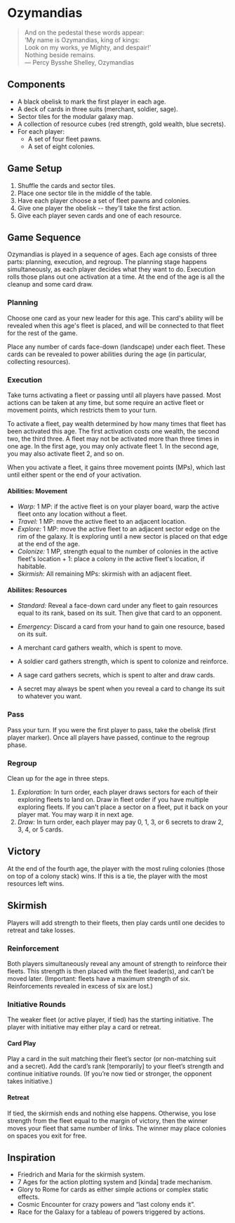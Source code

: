 # Ozymandias
> And on the pedestal these words appear:  
> ’My name is Ozymandias, king of kings:  
> Look on my works, ye Mighty, and despair!’  
> Nothing beside remains.  
> — Percy Bysshe Shelley, Ozymandias

## Components
* A black obelisk to mark the first player in each age.
* A deck of cards in three suits (merchant, soldier, sage).
* Sector tiles for the modular galaxy map.
* A collection of resource cubes (red strength, gold wealth, blue secrets).
* For each player:
  * A set of four fleet pawns.
  * A set of eight colonies.

## Game Setup
1. Shuffle the cards and sector tiles.
2. Place one sector tile in the middle of the table.
3. Have each player choose a set of fleet pawns and colonies.
4. Give one player the obelisk -- they’ll take the first action.
5. Give each player seven cards and one of each resource.

## Game Sequence
Ozymandias is played in a sequence of ages.  Each age consists of three parts: planning, execution, and regroup.  The planning stage happens simultaneously, as each player decides what they want to do.  Execution rolls those plans out one activation at a time.  At the end of the age is all the cleanup and some card draw.

### Planning
Choose one card as your new leader for this age.  This card's ability will be revealed when this age's fleet is placed, and will be connected to that fleet for the rest of the game.

Place any number of cards face-down (landscape) under each fleet.  These cards can be revealed to power abilities during the age (in particular, collecting resources).

### Execution
Take turns activating a fleet or passing until all players have passed.  Most actions can be taken at any time, but some require an active fleet or movement points, which restricts them to your turn.

To activate a fleet, pay wealth determined by how many times that fleet has been activated this age.  The first activation costs one wealth, the second two, the third three.  A fleet may not be activated more than three times in one age.  In the first age, you may only activate fleet 1.  In the second age, you may also activate fleet 2, and so on.

When you activate a fleet, it gains three movement points (MPs), which last until either spent or the end of your activation.

#### Abilities: Movement
* *Warp:* 1 MP: if the active fleet is on your player board, warp the active fleet onto any location without a fleet.
* *Travel:* 1 MP: move the active fleet to an adjacent location.
* *Explore:* 1 MP: move the active fleet to an adjacent sector edge on the rim of the galaxy.  It is exploring until a new sector is placed on that edge at the end of the age.
* *Colonize:* 1 MP, strength equal to the number of colonies in the active fleet's location + 1: place a colony in the active fleet's location, if habitable.
* *Skirmish:* All remaining MPs: skirmish with an adjacent fleet.

#### Abiliites: Resources
* *Standard:* Reveal a face-down card under any fleet to gain resources equal to its rank, based on its suit.  Then give that card to an opponent.
* *Emergency:* Discard a card from your hand to gain one resource, based on its suit.

* A merchant card gathers wealth, which is spent to move.
* A soldier card gathers strength, which is spent to colonize and reinforce.
* A sage card gathers secrets, which is spent to alter and draw cards.
* A secret may always be spent when you reveal a card to change its suit to whatever you want.

### Pass
Pass your turn.  If you were the first player to pass, take the obelisk (first player marker).  Once all players have passed, continue to the regroup phase.

### Regroup
Clean up for the age in three steps.

1. *Exploration:* In turn order, each player draws sectors for each of their exploring fleets to land on.  Draw in fleet order if you have multiple exploring fleets.  If you can't place a sector on a fleet, put it back on your player mat.  You may warp it in next age.
2. *Draw:* In turn order, each player may pay 0, 1, 3, or 6 secrets to draw 2, 3, 4, or 5 cards.

## Victory
At the end of the fourth age, the player with the most ruling colonies (those on top of a colony stack) wins.  If this is a tie, the player with the most resources left wins.

## Skirmish
Players will add strength to their fleets, then play cards until one decides to retreat and take losses.

### Reinforcement
Both players simultaneously reveal any amount of strength to reinforce their fleets. This strength is then placed with the fleet leader(s), and can’t be moved later.  (Important: fleets have a maximum strength of six.  Reinforcements revealed in excess of six are lost.)

### Initiative Rounds
The weaker fleet (or active player, if tied) has the starting initiative.  The player with initiative may either play a card or retreat.

#### Card Play
Play a card in the suit matching their fleet’s sector (or non-matching suit and a secret). Add the card’s rank [temporarily] to your fleet’s strength and continue initiative rounds.  (If you’re now tied or stronger, the opponent takes initiative.)

#### Retreat
If tied, the skirmish ends and nothing else happens.  Otherwise, you lose strength from the fleet equal to the margin of victory, then the winner moves your fleet that same number of links.  The winner may place colonies on spaces you exit for free.

## Inspiration
* Friedrich and Maria for the skirmish system.
* 7 Ages for the action plotting system and [kinda] trade mechanism.
* Glory to Rome for cards as either simple actions or complex static effects.
* Cosmic Encounter for crazy powers and “last colony ends it”.
* Race for the Galaxy for a tableau of powers triggered by actions.
